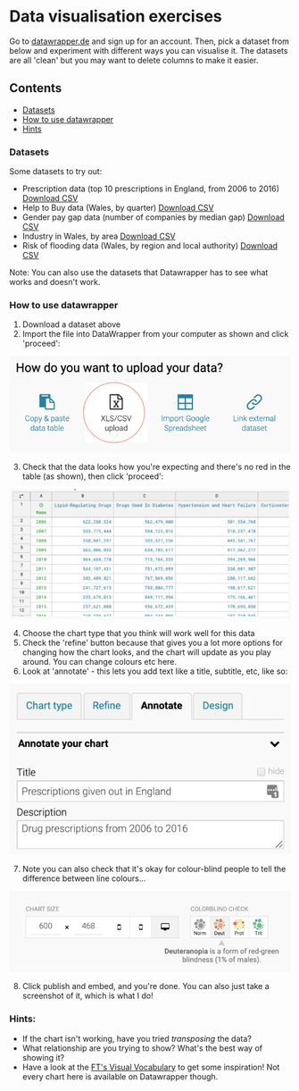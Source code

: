 # Data visualisation exercises

Go to [datawrapper.de](http://www.datawrapper.de) and sign up for an account. Then, pick a dataset from below and experiment with different ways you can visualise it. The datasets are all 'clean' but you may want to delete columns to make it easier.

## Contents
* [Datasets](#datasets)
* [How to use datawrapper](#how-to-use-datawrapper)
* [Hints](#hints)

### Datasets
Some datasets to try out:
- Prescription data (top 10 prescriptions in England, from 2006 to 2016) [Download CSV](https://sophiewarnes.github.io/Training/dataviz/files/prescription_data.csv)
- Help to Buy data (Wales, by quarter) [Download CSV](https://sophiewarnes.github.io/Training/dataviz/files/htb_wales.csv)
- Gender pay gap data (number of companies by median gap) [Download CSV](https://sophiewarnes.github.io/Training/dataviz/files/paygapdata.csv)
- Industry in Wales, by area [Download CSV](https://sophiewarnes.github.io/Training/dataviz/files/welsh_industry_data.csv)
- Risk of flooding data (Wales, by region and local authority) [Download CSV](https://sophiewarnes.github.io/Training/dataviz/files/flooding_wales.csv)

Note: You can also use the datasets that Datawrapper has to see what works and doesn't work.

### How to use datawrapper

1. Download a dataset above
2. Import the file into DataWrapper from your computer as shown and click 'proceed':

![Datawrapper 1](https://raw.githubusercontent.com/sophiewarnes/sophiewarnes.github.io/master/Training/dataviz/files/datawrapper1.png "Datawrapper tutorial 1")

3. Check that the data looks how you're expecting and there's no red in the table (as shown), then click 'proceed':

![Datawrapper 2](https://raw.githubusercontent.com/sophiewarnes/sophiewarnes.github.io/master/Training/dataviz/files/datawrapper2.png "Datawrapper tutorial 2")

4. Choose the chart type that you think will work well for this data
5. Check the 'refine' button because that gives you a lot more options for changing how the chart looks, and the chart will update as you play around. You can change colours etc here.
6. Look at 'annotate' - this lets you add text like a title, subtitle, etc, like so:

![Datawrapper 3](https://raw.githubusercontent.com/sophiewarnes/sophiewarnes.github.io/master/Training/dataviz/files/datawrapper3.png "Datawrapper tutorial 3")

7. Note you can also check that it's okay for colour-blind people to tell the difference between line colours...

![Datawrapper 4](https://raw.githubusercontent.com/sophiewarnes/sophiewarnes.github.io/master/Training/dataviz/files/datawrapper4.png "Datawrapper tutorial 4")

8. Click publish and embed, and you're done. You can also just take a screenshot of it, which is what I do!

### Hints:
- If the chart isn't working, have you tried *transposing* the data?
- What relationship are you trying to show? What's the best way of showing it?
- Have a look at the [FT's Visual Vocabulary](http://www.ft.com/vocabulary) to get some inspiration! Not every chart here is available on Datawrapper though.
